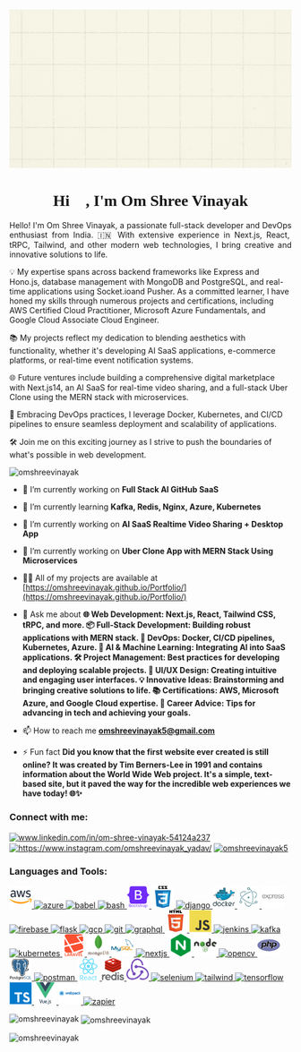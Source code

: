 <h3 align="center"> <img src="https://github.com/OmShreeVinayak20/djbravo/blob/main/Purple%20and%20Green%20Modern%20ICT%20Computer%20Parts%20Classroom%20Quiz%20(2).gif?raw=true" alt="ICT Quiz" />
</h3>
<h1 align="center" style="font-family: 'Parkinsans', serif;">Hi 👋, I'm Om Shree Vinayak</h1>
<p align="justify">Hello! I'm Om Shree Vinayak, a passionate full-stack developer and DevOps enthusiast from India. 🇮🇳 With extensive experience in Next.js, React, tRPC, Tailwind, and other modern web technologies, I bring creative and innovative solutions to life. 


💡 My expertise spans across backend frameworks like Express and Hono.js, database management with MongoDB and PostgreSQL, and real-time applications using Socket.ioand Pusher. As a committed learner, I have honed my skills through numerous projects and certifications, including AWS Certified Cloud Practitioner, Microsoft Azure Fundamentals, and Google Cloud Associate Cloud Engineer. 

📚 My projects reflect my dedication to blending aesthetics with functionality, whether it's developing AI SaaS applications, e-commerce platforms, or real-time event notification systems. 

🌐 Future ventures include building a comprehensive digital marketplace with Next.js14, an AI SaaS for real-time video sharing, and a full-stack Uber Clone using the MERN stack with microservices. 

🚀 Embracing DevOps practices, I leverage Docker, Kubernetes, and CI/CD pipelines to ensure seamless deployment and scalability of applications. 

🛠️ Join me on this exciting journey as I strive to push the boundaries of what's possible in web development. 

</p>
<p align="left"> <img src="https://komarev.com/ghpvc/?username=omshreevinayak&label=Profile%20views&color=0e75b6&style=flat" alt="omshreevinayak" /> </p>

- 🔭 I’m currently working on **Full Stack AI GitHub SaaS**

- 🌱 I’m currently learning **Kafka, Redis, Nginx, Azure, Kubernetes**

- 🔭 I’m currently working on **AI SaaS Realtime Video Sharing + Desktop App**

- 🔭 I’m currently working on **Uber Clone App with MERN Stack Using Microservices**

- 👨‍💻 All of my projects are available at [https://omshreevinayak.github.io/Portfolio/](https://omshreevinayak.github.io/Portfolio/)

- 💬 Ask me about **🌐 Web Development: Next.js, React, Tailwind CSS, tRPC, and more. 📦 Full-Stack Development: Building robust applications with MERN stack. 🚀 DevOps: Docker, CI/CD pipelines, Kubernetes, Azure. 🤖 AI & Machine Learning: Integrating AI into SaaS applications. 🛠️ Project Management: Best practices for developing and deploying scalable projects. 🎨 UI/UX Design: Creating intuitive and engaging user interfaces. 💡 Innovative Ideas: Brainstorming and bringing creative solutions to life. 📚 Certifications: AWS, Microsoft Azure, and Google Cloud expertise. 🌟 Career Advice: Tips for advancing in tech and achieving your goals.**

- 📫 How to reach me **omshreevinayak5@gmail.com**

- ⚡ Fun fact **Did you know that the first website ever created is still online? It was created by Tim Berners-Lee in 1991 and contains information about the World Wide Web project. It's a simple, text-based site, but it paved the way for the incredible web experiences we have today! 🌐✨**

<h3 align="left">Connect with me:</h3>
<p align="left">
<a href="https://linkedin.com/in/www.linkedin.com/in/om-shree-vinayak-54124a237" target="blank"><img align="center" src="https://raw.githubusercontent.com/rahuldkjain/github-profile-readme-generator/master/src/images/icons/Social/linked-in-alt.svg" alt="www.linkedin.com/in/om-shree-vinayak-54124a237" height="30" width="40" /></a>
<a href="https://instagram.com/https://www.instagram.com/omshreevinayak_yadav/" target="blank"><img align="center" src="https://raw.githubusercontent.com/rahuldkjain/github-profile-readme-generator/master/src/images/icons/Social/instagram.svg" alt="https://www.instagram.com/omshreevinayak_yadav/" height="30" width="40" /></a>
<a href="https://www.leetcode.com/omshreevinayak5" target="blank"><img align="center" src="https://raw.githubusercontent.com/rahuldkjain/github-profile-readme-generator/master/src/images/icons/Social/leet-code.svg" alt="omshreevinayak5" height="30" width="40" /></a>
</p>

<h3 align="left">Languages and Tools:</h3>
<p align="left"> <a href="https://aws.amazon.com" target="_blank" rel="noreferrer"> <img src="https://raw.githubusercontent.com/devicons/devicon/master/icons/amazonwebservices/amazonwebservices-original-wordmark.svg" alt="aws" width="40" height="40"/> </a> <a href="https://azure.microsoft.com/en-in/" target="_blank" rel="noreferrer"> <img src="https://www.vectorlogo.zone/logos/microsoft_azure/microsoft_azure-icon.svg" alt="azure" width="40" height="40"/> </a> <a href="https://babeljs.io/" target="_blank" rel="noreferrer"> <img src="https://www.vectorlogo.zone/logos/babeljs/babeljs-icon.svg" alt="babel" width="40" height="40"/> </a> <a href="https://www.gnu.org/software/bash/" target="_blank" rel="noreferrer"> <img src="https://www.vectorlogo.zone/logos/gnu_bash/gnu_bash-icon.svg" alt="bash" width="40" height="40"/> </a> <a href="https://getbootstrap.com" target="_blank" rel="noreferrer"> <img src="https://raw.githubusercontent.com/devicons/devicon/master/icons/bootstrap/bootstrap-plain-wordmark.svg" alt="bootstrap" width="40" height="40"/> </a> <a href="https://www.w3schools.com/css/" target="_blank" rel="noreferrer"> <img src="https://raw.githubusercontent.com/devicons/devicon/master/icons/css3/css3-original-wordmark.svg" alt="css3" width="40" height="40"/> </a> <a href="https://www.djangoproject.com/" target="_blank" rel="noreferrer"> <img src="https://cdn.worldvectorlogo.com/logos/django.svg" alt="django" width="40" height="40"/> </a> <a href="https://www.docker.com/" target="_blank" rel="noreferrer"> <img src="https://raw.githubusercontent.com/devicons/devicon/master/icons/docker/docker-original-wordmark.svg" alt="docker" width="40" height="40"/> </a> <a href="https://www.electronjs.org" target="_blank" rel="noreferrer"> <img src="https://raw.githubusercontent.com/devicons/devicon/master/icons/electron/electron-original.svg" alt="electron" width="40" height="40"/> </a> <a href="https://expressjs.com" target="_blank" rel="noreferrer"> <img src="https://raw.githubusercontent.com/devicons/devicon/master/icons/express/express-original-wordmark.svg" alt="express" width="40" height="40"/> </a> <a href="https://firebase.google.com/" target="_blank" rel="noreferrer"> <img src="https://www.vectorlogo.zone/logos/firebase/firebase-icon.svg" alt="firebase" width="40" height="40"/> </a> <a href="https://flask.palletsprojects.com/" target="_blank" rel="noreferrer"> <img src="[https://www.vectorlogo.zone/logos/pocoo_flask/pocoo_flask-icon.svg](https://e7.pngegg.com/pngimages/278/295/png-clipart-flask-python-web-framework-web-application-american-art-white-monochrome.png)" alt="flask" width="40" height="40"/> </a> <a href="https://cloud.google.com" target="_blank" rel="noreferrer"> <img src="https://www.vectorlogo.zone/logos/google_cloud/google_cloud-icon.svg" alt="gcp" width="40" height="40"/> </a> <a href="https://git-scm.com/" target="_blank" rel="noreferrer"> <img src="https://www.vectorlogo.zone/logos/git-scm/git-scm-icon.svg" alt="git" width="40" height="40"/> </a> <a href="https://graphql.org" target="_blank" rel="noreferrer"> <img src="https://www.vectorlogo.zone/logos/graphql/graphql-icon.svg" alt="graphql" width="40" height="40"/> </a> <a href="https://www.w3.org/html/" target="_blank" rel="noreferrer"> <img src="https://raw.githubusercontent.com/devicons/devicon/master/icons/html5/html5-original-wordmark.svg" alt="html5" width="40" height="40"/> </a> <a href="https://developer.mozilla.org/en-US/docs/Web/JavaScript" target="_blank" rel="noreferrer"> <img src="https://raw.githubusercontent.com/devicons/devicon/master/icons/javascript/javascript-original.svg" alt="javascript" width="40" height="40"/> </a> <a href="https://www.jenkins.io" target="_blank" rel="noreferrer"> <img src="https://www.vectorlogo.zone/logos/jenkins/jenkins-icon.svg" alt="jenkins" width="40" height="40"/> </a> <a href="https://kafka.apache.org/" target="_blank" rel="noreferrer"> <img src="https://www.vectorlogo.zone/logos/apache_kafka/apache_kafka-icon.svg" alt="kafka" width="40" height="40"/> </a> <a href="https://kubernetes.io" target="_blank" rel="noreferrer"> <img src="https://www.vectorlogo.zone/logos/kubernetes/kubernetes-icon.svg" alt="kubernetes" width="40" height="40"/> </a> <a href="https://laravel.com/" target="_blank" rel="noreferrer"> <img src="https://raw.githubusercontent.com/devicons/devicon/master/icons/laravel/laravel-plain-wordmark.svg" alt="laravel" width="40" height="40"/> </a> <a href="https://www.mongodb.com/" target="_blank" rel="noreferrer"> <img src="https://raw.githubusercontent.com/devicons/devicon/master/icons/mongodb/mongodb-original-wordmark.svg" alt="mongodb" width="40" height="40"/> </a> <a href="https://www.mysql.com/" target="_blank" rel="noreferrer"> <img src="https://raw.githubusercontent.com/devicons/devicon/master/icons/mysql/mysql-original-wordmark.svg" alt="mysql" width="40" height="40"/> </a> <a href="https://nextjs.org/" target="_blank" rel="noreferrer"> <img src="https://cdn.worldvectorlogo.com/logos/nextjs-2.svg" alt="nextjs" width="40" height="40"/> </a> <a href="https://www.nginx.com" target="_blank" rel="noreferrer"> <img src="https://raw.githubusercontent.com/devicons/devicon/master/icons/nginx/nginx-original.svg" alt="nginx" width="40" height="40"/> </a> <a href="https://nodejs.org" target="_blank" rel="noreferrer"> <img src="https://raw.githubusercontent.com/devicons/devicon/master/icons/nodejs/nodejs-original-wordmark.svg" alt="nodejs" width="40" height="40"/> </a> <a href="https://opencv.org/" target="_blank" rel="noreferrer"> <img src="https://www.vectorlogo.zone/logos/opencv/opencv-icon.svg" alt="opencv" width="40" height="40"/> </a> <a href="https://www.php.net" target="_blank" rel="noreferrer"> <img src="https://raw.githubusercontent.com/devicons/devicon/master/icons/php/php-original.svg" alt="php" width="40" height="40"/> </a> <a href="https://www.postgresql.org" target="_blank" rel="noreferrer"> <img src="https://raw.githubusercontent.com/devicons/devicon/master/icons/postgresql/postgresql-original-wordmark.svg" alt="postgresql" width="40" height="40"/> </a> <a href="https://postman.com" target="_blank" rel="noreferrer"> <img src="https://www.vectorlogo.zone/logos/getpostman/getpostman-icon.svg" alt="postman" width="40" height="40"/> </a> <a href="https://reactjs.org/" target="_blank" rel="noreferrer"> <img src="https://raw.githubusercontent.com/devicons/devicon/master/icons/react/react-original-wordmark.svg" alt="react" width="40" height="40"/> </a> <a href="https://redis.io" target="_blank" rel="noreferrer"> <img src="https://raw.githubusercontent.com/devicons/devicon/master/icons/redis/redis-original-wordmark.svg" alt="redis" width="40" height="40"/> </a> <a href="https://redux.js.org" target="_blank" rel="noreferrer"> <img src="https://raw.githubusercontent.com/devicons/devicon/master/icons/redux/redux-original.svg" alt="redux" width="40" height="40"/> </a> <a href="https://www.selenium.dev" target="_blank" rel="noreferrer"> <img src="https://raw.githubusercontent.com/detain/svg-logos/780f25886640cef088af994181646db2f6b1a3f8/svg/selenium-logo.svg" alt="selenium" width="40" height="40"/> </a> <a href="https://tailwindcss.com/" target="_blank" rel="noreferrer"> <img src="https://www.vectorlogo.zone/logos/tailwindcss/tailwindcss-icon.svg" alt="tailwind" width="40" height="40"/> </a> <a href="https://www.tensorflow.org" target="_blank" rel="noreferrer"> <img src="https://www.vectorlogo.zone/logos/tensorflow/tensorflow-icon.svg" alt="tensorflow" width="40" height="40"/> </a> <a href="https://www.typescriptlang.org/" target="_blank" rel="noreferrer"> <img src="https://raw.githubusercontent.com/devicons/devicon/master/icons/typescript/typescript-original.svg" alt="typescript" width="40" height="40"/> </a> <a href="https://vuejs.org/" target="_blank" rel="noreferrer"> <img src="https://raw.githubusercontent.com/devicons/devicon/master/icons/vuejs/vuejs-original-wordmark.svg" alt="vuejs" width="40" height="40"/> </a> <a href="https://webpack.js.org" target="_blank" rel="noreferrer"> <img src="https://raw.githubusercontent.com/devicons/devicon/d00d0969292a6569d45b06d3f350f463a0107b0d/icons/webpack/webpack-original-wordmark.svg" alt="webpack" width="40" height="40"/> </a> <a href="https://zapier.com" target="_blank" rel="noreferrer"> <img src="https://www.vectorlogo.zone/logos/zapier/zapier-icon.svg" alt="zapier" width="40" height="40"/> </a> </p>

<p><img align="left" src="https://github-readme-stats.vercel.app/api/top-langs?username=omshreevinayak&show_icons=true&locale=en&layout=compact" alt="omshreevinayak" /></p>

<p>&nbsp;<img align="center" src="https://github-readme-stats.vercel.app/api?username=omshreevinayak&show_icons=true&locale=en" alt="omshreevinayak" /></p>

<p><img align="center" src="https://github-readme-streak-stats.herokuapp.com/?user=omshreevinayak&" alt="omshreevinayak" /></p>
